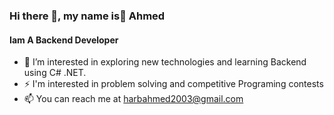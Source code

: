 
### Hi there 👋, my name is ِAhmed
#### Iam A Backend Developer
* 👀 I’m interested in exploring new technologies and learning Backend using C# .NET.
* ⚡ I'm interested in problem solving and competitive Programing contests
* 📫 You can reach me at harbahmed2003@gmail.com





